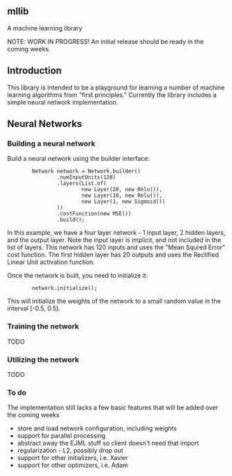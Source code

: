 ## mllib

A machine learning library

NOTE: WORK IN PROGRESS!  An initial release should be ready in the coming weeks.

## Introduction

This library is intended to be a playground for learning a number of machine learning algorithms from "first principles."  Currently the library includes a simple neural network implementation.

## Neural Networks


### Building a neural network

Build a neural network using the builder interface:

```
        Network network = Network.builder()
                .numInputUnits(120)
                .layers(List.of(
                        new Layer(20, new Relu()),
                        new Layer(10, new Relu()),
                        new Layer(1, new Sigmoid())
                ))
                .costFunction(new MSE())
                .build();

```

In this example, we have a four layer network - 1 input layer, 2 hidden layers, and the output layer.  Note the input layer is implicit, and not included in the list of layers.  This network has 120 inputs and uses the "Mean Squred Error" cost function.  The first hidden layer has 20 outputs and uses the Rectified Linear Unit activation function.

Once the network is built, you need to initialize it:

```
        network.initialize();
```

This will initialize the weights of the network to a small random value in the interval [-0.5, 0.5].

### Training the network

TODO


### Utilizing the network

TODO


### To do

The implementation still lacks a few basic features that will be added over the coming weeks

* store and load network configuration, including weights
* support for parallel processing
* abstract away the EJML stuff so client doesn't need that import
* regularization - L2, possibly drop out
* support for other initializers, i.e. Xavier
* support for other optimizers, i.e. Adam
